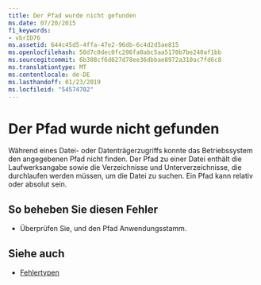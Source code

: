 ```yaml
---
title: Der Pfad wurde nicht gefunden
ms.date: 07/20/2015
f1_keywords:
- vbrID76
ms.assetid: 644c45d5-4ffa-47e2-96db-6c4d2d5ae815
ms.openlocfilehash: 50d7c0dec0fc296fa0abc5aa5170b7be240af1bb
ms.sourcegitcommit: 6b308cf6d627d78ee36dbbae8972a310ac7fd6c8
ms.translationtype: MT
ms.contentlocale: de-DE
ms.lasthandoff: 01/23/2019
ms.locfileid: "54574702"
---
```

# <a name="path-not-found"></a>Der Pfad wurde nicht gefunden
Während eines Datei- oder Datenträgerzugriffs konnte das Betriebssystem den angegebenen Pfad nicht finden. Der Pfad zu einer Datei enthält die Laufwerksangabe sowie die Verzeichnisse und Unterverzeichnisse, die durchlaufen werden müssen, um die Datei zu suchen. Ein Pfad kann relativ oder absolut sein.  
  
## <a name="to-correct-this-error"></a>So beheben Sie diesen Fehler  
  
-   Überprüfen Sie, und den Pfad Anwendungsstamm.  
  
## <a name="see-also"></a>Siehe auch
- [Fehlertypen](../../../visual-basic/programming-guide/language-features/error-types.md)
